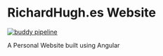 # RichardHugh.es Website
[![buddy pipeline](https://app.buddy.works/eeuc40/richardhugh-es-angular/pipelines/pipeline/165348/badge.svg?token=ddf4c702226368a4b6edc932586a937779fd39e7564ff52dec69f1a248583bb1 "buddy pipeline")](https://app.buddy.works/eeuc40/richardhugh-es-angular/pipelines/pipeline/165348)

A Personal Website built using Angular